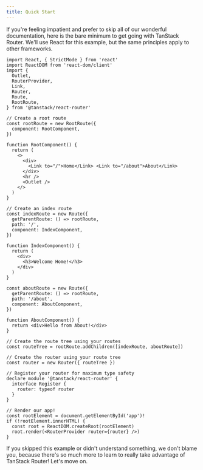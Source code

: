 ```yaml
---
title: Quick Start
---
```


If you're feeling impatient and prefer to skip all of our wonderful documentation, here is the bare minimum to get going with TanStack Router. We'll use React for this example, but the same principles apply to other frameworks.

```tsx
import React, { StrictMode } from 'react'
import ReactDOM from 'react-dom/client'
import {
  Outlet,
  RouterProvider,
  Link,
  Router,
  Route,
  RootRoute,
} from '@tanstack/react-router'

// Create a root route
const rootRoute = new RootRoute({
  component: RootComponent,
})

function RootComponent() {
  return (
    <>
      <div>
        <Link to="/">Home</Link> <Link to="/about">About</Link>
      </div>
      <hr />
      <Outlet />
    </>
  )
}

// Create an index route
const indexRoute = new Route({
  getParentRoute: () => rootRoute,
  path: '/',
  component: IndexComponent,
})

function IndexComponent() {
  return (
    <div>
      <h3>Welcome Home!</h3>
    </div>
  )
}

const aboutRoute = new Route({
  getParentRoute: () => rootRoute,
  path: '/about',
  component: AboutComponent,
})

function AboutComponent() {
  return <div>Hello from About!</div>
}

// Create the route tree using your routes
const routeTree = rootRoute.addChildren([indexRoute, aboutRoute])

// Create the router using your route tree
const router = new Router({ routeTree })

// Register your router for maximum type safety
declare module '@tanstack/react-router' {
  interface Register {
    router: typeof router
  }
}

// Render our app!
const rootElement = document.getElementById('app')!
if (!rootElement.innerHTML) {
  const root = ReactDOM.createRoot(rootElement)
  root.render(<RouterProvider router={router} />)
}
```

If you skipped this example or didn't understand something, we don't blame you, because there's so much more to learn to really take advantage of TanStack Router! Let's move on.
